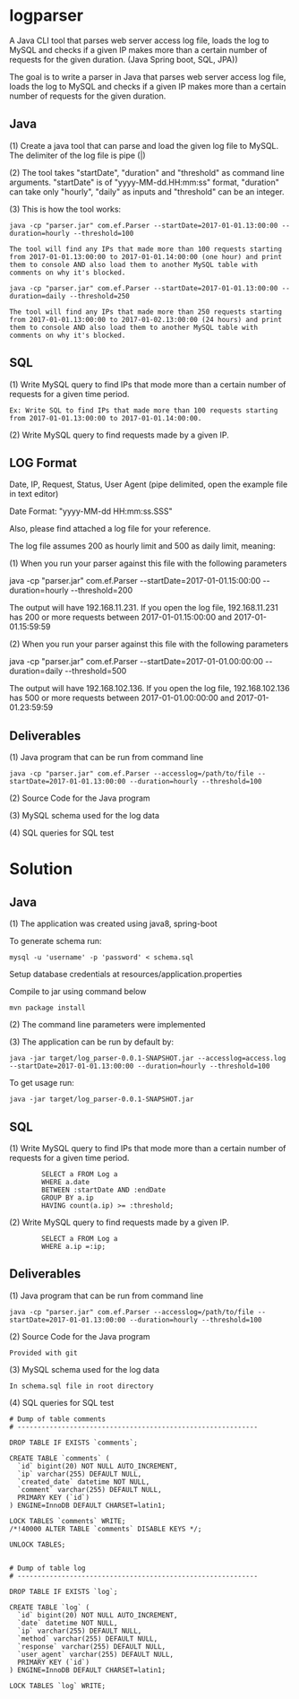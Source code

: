 # logparser
A Java CLI tool that parses web server access log file, loads the log to MySQL and checks if a given IP makes more than a certain number of requests for the given duration. (Java Spring boot, SQL, JPA))

The goal is to write a parser in Java that parses web server access log file, loads the log to MySQL and checks if a given IP makes more than a certain number of requests for the given duration. 

Java
----

(1) Create a java tool that can parse and load the given log file to MySQL. The delimiter of the log file is pipe (|)

(2) The tool takes "startDate", "duration" and "threshold" as command line arguments. "startDate" is of "yyyy-MM-dd.HH:mm:ss" format, "duration" can take only "hourly", "daily" as inputs and "threshold" can be an integer.

(3) This is how the tool works:

    java -cp "parser.jar" com.ef.Parser --startDate=2017-01-01.13:00:00 --duration=hourly --threshold=100
	
	The tool will find any IPs that made more than 100 requests starting from 2017-01-01.13:00:00 to 2017-01-01.14:00:00 (one hour) and print them to console AND also load them to another MySQL table with comments on why it's blocked.

	java -cp "parser.jar" com.ef.Parser --startDate=2017-01-01.13:00:00 --duration=daily --threshold=250

	The tool will find any IPs that made more than 250 requests starting from 2017-01-01.13:00:00 to 2017-01-02.13:00:00 (24 hours) and print them to console AND also load them to another MySQL table with comments on why it's blocked.


SQL
---

(1) Write MySQL query to find IPs that mode more than a certain number of requests for a given time period.

    Ex: Write SQL to find IPs that made more than 100 requests starting from 2017-01-01.13:00:00 to 2017-01-01.14:00:00.

(2) Write MySQL query to find requests made by a given IP.
 	

LOG Format
----------
Date, IP, Request, Status, User Agent (pipe delimited, open the example file in text editor)

Date Format: "yyyy-MM-dd HH:mm:ss.SSS"

Also, please find attached a log file for your reference. 

The log file assumes 200 as hourly limit and 500 as daily limit, meaning:

(1) 
When you run your parser against this file with the following parameters

java -cp "parser.jar" com.ef.Parser --startDate=2017-01-01.15:00:00 --duration=hourly --threshold=200

The output will have 192.168.11.231. If you open the log file, 192.168.11.231 has 200 or more requests between 2017-01-01.15:00:00 and 2017-01-01.15:59:59

(2) 
When you run your parser against this file with the following parameters

java -cp "parser.jar" com.ef.Parser --startDate=2017-01-01.00:00:00 --duration=daily --threshold=500

The output will have  192.168.102.136. If you open the log file, 192.168.102.136 has 500 or more requests between 2017-01-01.00:00:00 and 2017-01-01.23:59:59


Deliverables
------------

(1) Java program that can be run from command line
	
    java -cp "parser.jar" com.ef.Parser --accesslog=/path/to/file --startDate=2017-01-01.13:00:00 --duration=hourly --threshold=100 

(2) Source Code for the Java program

(3) MySQL schema used for the log data

(4) SQL queries for SQL test



Solution
========

Java
----

(1) The application was created using java8, spring-boot

To generate schema run:

    mysql -u 'username' -p 'password' < schema.sql

Setup database credentials at resources/application.properties


Compile to jar using command below
    
    mvn package install

(2) The command line parameters were implemented

(3) The application can be run by default by: 

    java -jar target/log_parser-0.0.1-SNAPSHOT.jar --accesslog=access.log  --startDate=2017-01-01.13:00:00 --duration=hourly --threshold=100

To get usage run:

    java -jar target/log_parser-0.0.1-SNAPSHOT.jar

SQL
---

(1) Write MySQL query to find IPs that mode more than a certain number of requests for a given time period.

            SELECT a FROM Log a 
            WHERE a.date 
            BETWEEN :startDate AND :endDate 
            GROUP BY a.ip 
            HAVING count(a.ip) >= :threshold;

(2) Write MySQL query to find requests made by a given IP.

            SELECT a FROM Log a 
            WHERE a.ip =:ip;
                
Deliverables
------------

(1) Java program that can be run from command line
	
	java -cp "parser.jar" com.ef.Parser --accesslog=/path/to/file --startDate=2017-01-01.13:00:00 --duration=hourly --threshold=100 
   
(2) Source Code for the Java program

    Provided with git

(3) MySQL schema used for the log data

    In schema.sql file in root directory

(4) SQL queries for SQL test   
``` 
# Dump of table comments
# ------------------------------------------------------------

DROP TABLE IF EXISTS `comments`;

CREATE TABLE `comments` (
  `id` bigint(20) NOT NULL AUTO_INCREMENT,
  `ip` varchar(255) DEFAULT NULL,
  `created_date` datetime NOT NULL,
  `comment` varchar(255) DEFAULT NULL,
  PRIMARY KEY (`id`)
) ENGINE=InnoDB DEFAULT CHARSET=latin1;

LOCK TABLES `comments` WRITE;
/*!40000 ALTER TABLE `comments` DISABLE KEYS */;

UNLOCK TABLES;


# Dump of table log
# ------------------------------------------------------------

DROP TABLE IF EXISTS `log`;

CREATE TABLE `log` (
  `id` bigint(20) NOT NULL AUTO_INCREMENT,
  `date` datetime NOT NULL,
  `ip` varchar(255) DEFAULT NULL,
  `method` varchar(255) DEFAULT NULL,
  `response` varchar(255) DEFAULT NULL,
  `user_agent` varchar(255) DEFAULT NULL,
  PRIMARY KEY (`id`)
) ENGINE=InnoDB DEFAULT CHARSET=latin1;

LOCK TABLES `log` WRITE;

```

